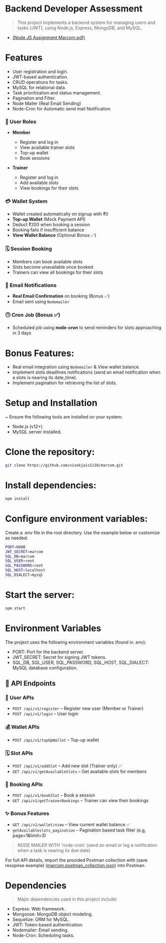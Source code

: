 # Backend Developer Assessment
> This project implements a backend system for managing users and tasks (JWT), using Node.js, Express, MongoDB, and MySQL.
- [(Node JS Assignment Marcom.pdf)](https://github.com/vivekjais1110/marcom/blob/main/Node%20JS%20Assignment%20Marcom.pdf)

# Features
- User registration and login.
- JWT-based authentication.
- CRUD operations for tasks.
- MySQL for relational data.
- Task prioritization and status management.
- Pagination and Filter.
- Node Mailer (Real Email Sending)
- Node-Cron for Automatic send mail Notification

### 👤 User Roles

* **Member**

  * Register and log in
  * View available trainer slots
  * Top-up wallet
  * Book sessions
* **Trainer**

  * Register and log in
  * Add available slots
  * View bookings for their slots

### 💳 Wallet System

* Wallet created automatically on signup with ₹0
* **Top-up Wallet** (Mock Payment API)
* Deduct ₹200 when booking a session
* Booking fails if insufficient balance
* **View Wallet Balance** (Optional Bonus ✅)

### 🗓️ Session Booking

* Members can book available slots
* Slots become unavailable once booked
* Trainers can view all bookings for their slots

### 📩 Email Notifications

* **Real Email Confirmation** on booking (Bonus ✅)
* Email sent using `Nodemailer`

### 🕒 Cron Job (Bonus ✅)

* Scheduled job using **node-cron** to send reminders for slots approaching in 3 days

# Bonus Features: 
- Real email integration using `Nodemailer` & View wallet balance. 
- Implement slots deadlines notifications (send an email notification when a slots is nearing 
its date_time). 
- Implement pagination for retrieving the list of slots. 

# Setup and Installation
~ Ensure the following tools are installed on your system:
- Node.js (v12+)
- MySQL server installed.

# Clone the repository:
```sh
git clone https://github.com/vivekjais1110/marcom.git
```
# Install dependencies:
```sh
npm install
```

# Configure environment variables:
Create a .env file in the root directory.
Use the example below or customize as needed:
```sh
PORT=6000
JWT_SECRET=marcom
SQL_DB=marcom
SQL_USER=root
SQL_PASSWORD=root
SQL_HOST=localhost
SQL_DIALECT=mysql
```
# Start the server:
```sh
npm start
```

# Environment Variables
The project uses the following environment variables (found in .env):

- PORT: Port for the backend server.
- JWT_SECRET: Secret for signing JWT tokens.
- SQL_DB, SQL_USER, SQL_PASSWORD, SQL_HOST, SQL_DIALECT: MySQL database configuration.

## 🧪 API Endpoints

### 🧍 User APIs

* `POST /api/v1/register` – Register new user (Member or Trainer)
* `POST /api/v1/login` – User login

### 💰 Wallet APIs

* `POST /api/v1/topUpWallet` – Top-up wallet

### 🗓️ Slot APIs

* `POST /api/v1/addSlot` – Add new slot (Trainer only) ✅
* `GET /api/v1/getAvailableSlots` – Get available slots for members

### 📘 Booking APIs

* `POST /api/v1/bookSlot` – Book a session
* `GET /api/v1/getTrainerBookings` – Trainer can view their bookings

### ✨ Bonus Features

* `GET /api/v1/wallet/view` – View current wallet balance ✅
* `getAvailableslots_pagination` – Pagination based task filter (e.g, page=1&limit=3)

> NODE MAILER WITH 'node-cron' (send an email or log a notification when a task is nearing its due date)

For full API details, import the provided Postman collection with (save resopnse example) ([marcom.postman_collection.json](https://github.com/vivekjais1110/marcom/blob/main/marcom.postman_collection.json)) into Postman.

# Dependencies
> Major dependencies used in this project include:

- Express: Web framework.
- Mongoose: MongoDB object modeling.
- Sequelize: ORM for MySQL.
- JWT: Token-based authentication.
- Nodemailer: Email sending.
- Node-Cron: Scheduling tasks.
